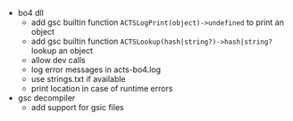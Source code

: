 - bo4 dll
	- add gsc builtin function `ACTSLogPrint(object)->undefined` to print an object
	- add gsc builtin function `ACTSLookup(hash|string?)->hash|string?` lookup an object
	- allow dev calls
	- log error messages in acts-bo4.log
	- use strings.txt if available
	- print location in case of runtime errors
- gsc decompiler
	- add support for gsic files
